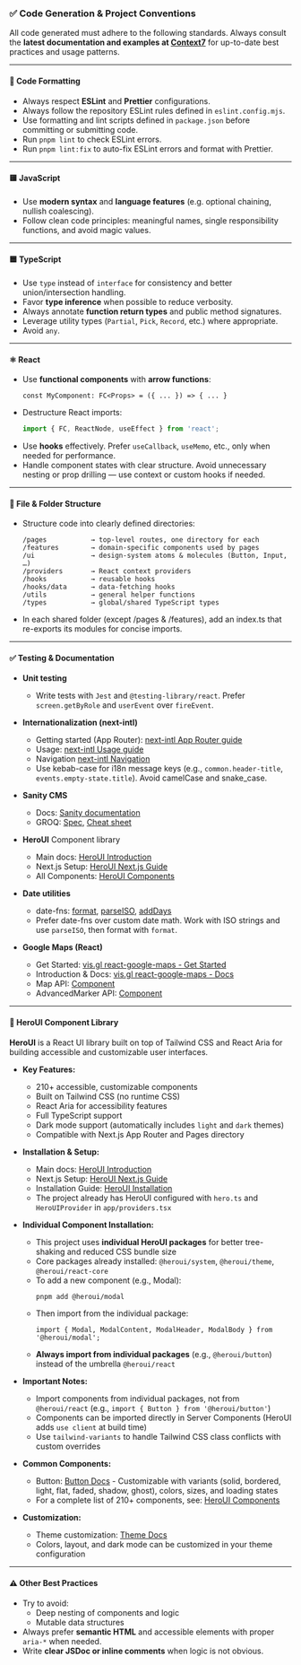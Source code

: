 ### ✅ Code Generation & Project Conventions

All code generated must adhere to the following standards. Always consult the **latest documentation and examples at [Context7](https://context7.com/)** for up-to-date best practices and usage patterns.

---

#### 🧹 Code Formatting
- Always respect **ESLint** and **Prettier** configurations.
- Always follow the repository ESLint rules defined in `eslint.config.mjs`.
- Use formatting and lint scripts defined in `package.json` before committing or submitting code.
- Run `pnpm lint` to check ESLint errors.
- Run `pnpm lint:fix` to auto-fix ESLint errors and format with Prettier.

---

#### 🟨 JavaScript
- Use **modern syntax** and **language features** (e.g. optional chaining, nullish coalescing).
- Follow clean code principles: meaningful names, single responsibility functions, and avoid magic values.

---

#### 🟦 TypeScript
- Use `type` instead of `interface` for consistency and better union/intersection handling.
- Favor **type inference** when possible to reduce verbosity.
- Always annotate **function return types** and public method signatures.
- Leverage utility types (`Partial`, `Pick`, `Record`, etc.) where appropriate.
- Avoid `any`.

---

#### ⚛️ React
- Use **functional components** with **arrow functions**:
  ```tsx
  const MyComponent: FC<Props> = ({ ... }) => { ... }
  ```
- Destructure React imports:
  ```ts
  import { FC, ReactNode, useEffect } from 'react';
  ```
- Use **hooks** effectively. Prefer `useCallback`, `useMemo`, etc., only when needed for performance.
- Handle component states with clear structure. Avoid unnecessary nesting or prop drilling — use context or custom hooks if needed.

---

#### 📁 File & Folder Structure
- Structure code into clearly defined directories:
  ```
  /pages           → top-level routes, one directory for each
  /features        → domain-specific components used by pages
  /ui              → design-system atoms & molecules (Button, Input, …)
  /providers       → React context providers
  /hooks           → reusable hooks
  /hooks/data      → data-fetching hooks
  /utils           → general helper functions
  /types           → global/shared TypeScript types
  ```
- In each shared folder (except /pages & /features), add an index.ts that re-exports its modules for concise imports.

---

#### ✅ Testing & Documentation
- **Unit testing**
  - Write tests with `Jest` and `@testing-library/react`. Prefer `screen.getByRole` and `userEvent` over `fireEvent`.

- **Internationalization (next-intl)**
  - Getting started (App Router): [next-intl App Router guide](https://next-intl.dev/docs/getting-started/app-router)
  - Usage: [next-intl Usage guide](https://next-intl.dev/docs/usage)
  - Navigation [next-intl Navigation](https://next-intl.dev/docs/routing/navigation)
  - Use kebab-case for i18n message keys (e.g., `common.header-title`, `events.empty-state.title`). Avoid camelCase and snake_case.

- **Sanity CMS**
  - Docs: [Sanity documentation](https://www.sanity.io/docs)
  - GROQ: [Spec](https://www.sanity.io/docs/specifications/groq-syntax), [Cheat sheet](https://www.sanity.io/docs/content-lake/query-cheat-sheet)

- **HeroUI** Component library
  - Main docs: [HeroUI Introduction](https://www.heroui.com/docs/guide/introduction)
  - Next.js Setup: [HeroUI Next.js Guide](https://www.heroui.com/docs/frameworks/nextjs)
  - All Components: [HeroUI Components](https://www.heroui.com/docs/components/accordion)

- **Date utilities**
  - date-fns: [format](https://date-fns.org/v4.1.0/docs/format), [parseISO](https://date-fns.org/v4.1.0/docs/parseISO), [addDays](https://date-fns.org/v4.1.0/docs/addDays)
  - Prefer date-fns over custom date math. Work with ISO strings and use `parseISO`, then format with `format`.

- **Google Maps (React)**
  - Get Started: [vis.gl react-google-maps - Get Started](https://visgl.github.io/react-google-maps/docs/get-started)
  - Introduction & Docs: [vis.gl react-google-maps - Docs](https://visgl.github.io/react-google-maps/docs)
  - Map API: [<Map> Component](https://visgl.github.io/react-google-maps/docs/api-reference/components/map)
  - AdvancedMarker API: [<AdvancedMarker> Component](https://visgl.github.io/react-google-maps/docs/api-reference/components/advanced-marker)

---

#### 🎨 HeroUI Component Library
**HeroUI** is a React UI library built on top of Tailwind CSS and React Aria for building accessible and customizable user interfaces.

- **Key Features:**
  - 210+ accessible, customizable components
  - Built on Tailwind CSS (no runtime CSS)
  - React Aria for accessibility features
  - Full TypeScript support
  - Dark mode support (automatically includes `light` and `dark` themes)
  - Compatible with Next.js App Router and Pages directory
  
- **Installation & Setup:**
  - Main docs: [HeroUI Introduction](https://www.heroui.com/docs/guide/introduction)
  - Next.js Setup: [HeroUI Next.js Guide](https://www.heroui.com/docs/frameworks/nextjs)
  - Installation Guide: [HeroUI Installation](https://www.heroui.com/docs/guide/installation)
  - The project already has HeroUI configured with `hero.ts` and `HeroUIProvider` in `app/providers.tsx`

- **Individual Component Installation:**
  - This project uses **individual HeroUI packages** for better tree-shaking and reduced CSS bundle size
  - Core packages already installed: `@heroui/system`, `@heroui/theme`, `@heroui/react-core`
  - To add a new component (e.g., Modal):
    ```bash
    pnpm add @heroui/modal
    ```
  - Then import from the individual package:
    ```tsx
    import { Modal, ModalContent, ModalHeader, ModalBody } from '@heroui/modal';
    ```
  - **Always import from individual packages** (e.g., `@heroui/button`) instead of the umbrella `@heroui/react`

- **Important Notes:**
  - Import components from individual packages, not from `@heroui/react` (e.g., `import { Button } from '@heroui/button'`)
  - Components can be imported directly in Server Components (HeroUI adds `use client` at build time)
  - Use `tailwind-variants` to handle Tailwind CSS class conflicts with custom overrides
  
- **Common Components:**
  - Button: [Button Docs](https://www.heroui.com/docs/components/button) - Customizable with variants (solid, bordered, light, flat, faded, shadow, ghost), colors, sizes, and loading states
  - For a complete list of 210+ components, see: [HeroUI Components](https://www.heroui.com/docs/components/accordion)

- **Customization:**
  - Theme customization: [Theme Docs](https://www.heroui.com/docs/customization/theme)
  - Colors, layout, and dark mode can be customized in your theme configuration
---

#### ⚠️ Other Best Practices
- Try to avoid:
    - Deep nesting of components and logic
    - Mutable data structures
- Always prefer **semantic HTML** and accessible elements with proper `aria-*` when needed.
- Write **clear JSDoc or inline comments** when logic is not obvious.